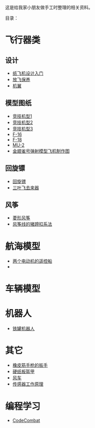 
这是给我家小朋友做手工时整理的相关资料。

目录：

# 飞行器类

## 设计
* [纸飞机设计入门](aircraft/纸飞机设计入门/纸飞机设计入门.md)
* [放飞保养](aircraft/纸飞机设计入门/放飞保养.md)
* [机翼](aircraft/机翼/机翼.md)


## 模型图纸
* [竞技机型1](aircraft/模型/竞技机型1/竞技机型1.md)
* [竞技机型2](aircraft/模型/竞技机型2/竞技机型2.md)
* [竞技机型3](aircraft/模型/竞技机型3/竞技机型3.md)
* [F-16](aircraft/模型/F16/F16.md)
* [F-18](aircraft/模型/F18/F18.md)
* [MU-2](aircraft/模型/MU2/MU2.md)
* [金翅雀号弹射模型飞机制作图](aircraft/模型/20.jpg)

## 回旋镖
* [回旋镖](回旋镖/回旋镖.md)
* [三叶飞去来器](回旋镖/01/飞去来器.md)

## 风筝

* [菱形风筝](风筝/菱形风筝/菱形风筝.md)
* [风筝线的猪蹄扣系法](风筝/系线/猪蹄扣/猪蹄扣.md)

# 航海模型
* [两个电动机的遥控船](船/参考/001.jpg)
* 

# 车辆模型



# 机器人

* [铁罐机器人](机器人/001/铁罐机器人.md)

# 其它

* [橡皮筋手枪的扳手](橡皮筋/开关/橡皮筋手枪的扳手.md)
* [硬纸板盔甲](硬纸板盔甲/硬纸板盔甲.md)
* [风车](风车/风车.md)
* [传感器工作原理](传感器/工作原理/传感器工作原理.md)

# 编程学习

*  [CodeCombat](http://cn.codecombat.com/play)